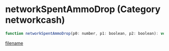 # networkSpentAmmoDrop (Category networkcash)

```js
function networkSpentAmmoDrop(p0: number, p1: boolean, p2: boolean): void
```

[filename](networkSpentAmmoDrop_m.md ':include')